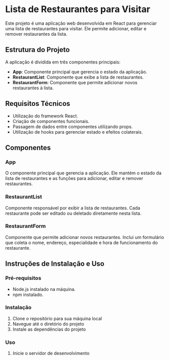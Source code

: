 # Lista de Restaurantes para Visitar
Este projeto é uma aplicação web desenvolvida em React para gerenciar uma lista de restaurantes para visitar. Ele permite adicionar, editar e remover restaurantes da lista.

## Estrutura do Projeto
A aplicação é dividida em três componentes principais:
- **App**: Componente principal que gerencia o estado da aplicação.
- **RestaurantList**: Componente que exibe a lista de restaurantes.
- **RestaurantForm**: Componente que permite adicionar novos restaurantes à lista.

## Requisitos Técnicos
- Utilização do framework React.
- Criação de componentes funcionais.
- Passagem de dados entre componentes utilizando props.
- Utilização de hooks para gerenciar estado e efeitos colaterais.

## Componentes

### App
O componente principal que gerencia a aplicação. Ele mantém o estado da lista de restaurantes e as funções para adicionar, editar e remover restaurantes.

### RestaurantList
Componente responsável por exibir a lista de restaurantes. Cada restaurante pode ser editado ou deletado diretamente nesta lista.

### RestaurantForm
Componente que permite adicionar novos restaurantes. Inclui um formulário que coleta o nome, endereço, especialidade e hora de funcionamento do restaurante.

## Instruções de Instalação e Uso

### Pré-requisitos
- Node.js instalado na máquina.
- npm instalado.

### Instalação
1. Clone o repositório para sua máquina local
2. Navegue até o diretório do projeto
3. Instale as dependências do projeto

### Uso
1. Inicie o servidor de desenvolvimento